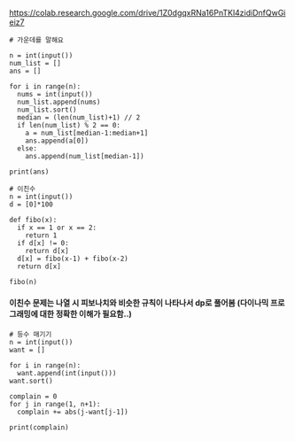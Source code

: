 https://colab.research.google.com/drive/1Z0dgqxRNa16PnTKl4zidiDnfQwGieiz7

```
# 가운데를 말해요

n = int(input())
num_list = []
ans = []

for i in range(n):
  nums = int(input())
  num_list.append(nums)
  num_list.sort()
  median = (len(num_list)+1) // 2
  if len(num_list) % 2 == 0:
    a = num_list[median-1:median+1]
    ans.append(a[0])
  else:
    ans.append(num_list[median-1])

print(ans)
```

```
# 이친수
n = int(input())
d = [0]*100

def fibo(x):
  if x == 1 or x == 2:
    return 1
  if d[x] != 0:
    return d[x]
  d[x] = fibo(x-1) + fibo(x-2)
  return d[x]

fibo(n)
```
#### 이친수 문제는 나열 시 피보나치와 비슷한 규칙이 나타나서 dp로 풀어봄 (다이나믹 프로그래밍에 대한 정확한 이해가 필요함..)

```
# 등수 매기기
n = int(input())
want = []

for i in range(n):
  want.append(int(input()))
want.sort()

complain = 0
for j in range(1, n+1):
  complain += abs(j-want[j-1])

print(complain)
```
